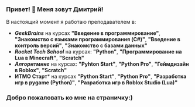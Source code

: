 ### Привет! 👋 Меня зовут Дмитрий!
В настоящий момент я работаю преподавателем в:    
 - ***GeekBrains***  на курсах **"Введение в программирование"**, **"Знакомство с языками программирования (C#)"**, **"Введение в контроль версий"**, **"Знакомство с базами данных"**
 - ***Rocket Tech School*** на курсах: **"Python"**, **"Программирование на Lua в Minecraft"**, **"Scratch"**
 - ***Алгоритмике*** на курсах: **"Pyhton Start"**, **"Python Pro"**, **"Геймдизайн в Roblox"**, **"Scratch"**
 - **ИТМО Старт*** на курсах **"Python Start"**, **"Python Pro"**, **"Разработка игр в pygame (Python)"**,  **"Разработка игр в Roblox Studio (Lua)"**
### Добро пожаловать ко мне на страничку:)   

